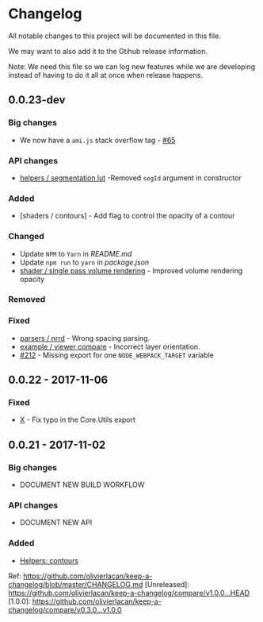 # Changelog
All notable changes to this project will be documented in this file.

We may want to also add it to the Gtihub release information.

Note: We need this file so we can log new features while we are developing instead of having to do it all at once when release happens.

## 0.0.23-dev


### Big changes
- We now have a `ami.js` stack overflow tag - [#65](https://github.com/FNNDSC/ami/issues/65)

### API changes
- [helpers / segmentation lut](https://github.com/FNNDSC/ami/commit/c311a3e1f82d964ab6bebd368d2286dc104f6a2e) -Removed `segId` argument in constructor

### Added
- [shaders / contours] - Add flag to control the opacity of a contour

### Changed
- Update `NPM` to `Yarn` in *README.md*
- Update `npm run` to `yarn` in *package.json*
- [shader / single pass volume rendering](https://github.com/FNNDSC/ami/pull/213) - Improved volume rendering opacity

### Removed

### Fixed
- [parsers / nrrd](https://github.com/FNNDSC/ami/commit/6940c141dfbcee4612fef2acc3a6fc870e1c3c9d) - Wrong spacing parsing.
- [example / viewer compare](https://github.com/FNNDSC/ami/commit/4585cb39eedc33341c1f7f78d215770d1ce60924) - Incorrect layer orientation.
- [#212](https://github.com/FNNDSC/ami/issue/212) - Missing export for one `NODE_WEBPACK_TARGET` variable
## 0.0.22 - 2017-11-06
### Fixed
- [X]() - Fix typo in the Core.Utils export

## 0.0.21 - 2017-11-02
### Big changes
- DOCUMENT NEW BUILD WORKFLOW
### API changes
- DOCUMENT NEW API
### Added
- [Helpers: contours](https://github.com/FNNDSC/ami/blob/dev/src/helpers/helpers.contour.js)


Ref: https://github.com/olivierlacan/keep-a-changelog/blob/master/CHANGELOG.md
[Unreleased]: https://github.com/olivierlacan/keep-a-changelog/compare/v1.0.0...HEAD
[1.0.0]: https://github.com/olivierlacan/keep-a-changelog/compare/v0.3.0...v1.0.0
